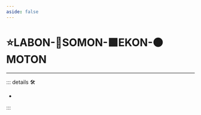 ```yaml
---
aside: false
---
```

#  ⭐<labor>LABON</labor>-🔷<soma>SOMON</soma>-🟩<ekos>EKON</ekos>-🟠<motor>MOTON</motor>

---

<!-- =================================================== -->
<!-- =================================================== -->
<!-- =================================================== -->
<!-- =================================================== -->
<!-- =================================================== -->
::: details 🛠

-

:::